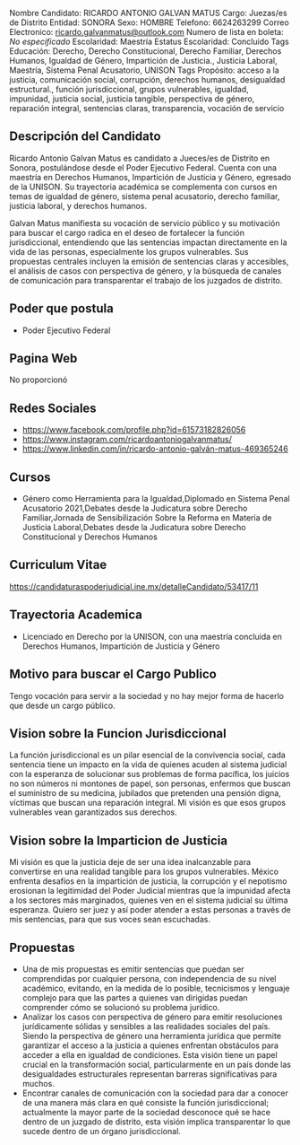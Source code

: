 Nombre Candidato: RICARDO ANTONIO GALVAN MATUS
Cargo: Juezas/es de Distrito
Entidad: SONORA
Sexo: HOMBRE
Telefono: 6624263299
Correo Electronico: ricardo.galvanmatus@outlook.com
Numero de lista en boleta: *No especificado*
Escolaridad: Maestría
Estatus Escolaridad: Concluido
Tags Educación: Derecho, Derecho Constitucional, Derecho Familiar, Derechos Humanos, Igualdad de Género, Impartición de Justicia., Justicia Laboral, Maestría, Sistema Penal Acusatorio, UNISON
Tags Propósito: acceso a la justicia, comunicación social, corrupción, derechos humanos, desigualdad estructural., función jurisdiccional, grupos vulnerables, igualdad, impunidad, justicia social, justicia tangible, perspectiva de género, reparación integral, sentencias claras, transparencia, vocación de servicio


## Descripción del Candidato 

Ricardo Antonio Galvan Matus es candidato a Jueces/es de Distrito en Sonora, postulándose desde el Poder Ejecutivo Federal. Cuenta con una maestría en Derechos Humanos, Impartición de Justicia y Género, egresado de la UNISON. Su trayectoria académica se complementa con cursos en temas de igualdad de género, sistema penal acusatorio, derecho familiar, justicia laboral, y derechos humanos.

Galvan Matus manifiesta su vocación de servicio público y su motivación para buscar el cargo radica en el deseo de fortalecer la función jurisdiccional, entendiendo que las sentencias impactan directamente en la vida de las personas, especialmente los grupos vulnerables. Sus propuestas centrales incluyen la emisión de sentencias claras y accesibles, el análisis de casos con perspectiva de género, y la búsqueda de canales de comunicación para transparentar el trabajo de los juzgados de distrito.


## Poder que postula

- Poder Ejecutivo Federal


## Pagina Web

No proporcionó


## Redes Sociales

- https://www.facebook.com/profile.php?id=61573182826056
- https://www.instagram.com/ricardoantoniogalvanmatus/
- https://www.linkedin.com/in/ricardo-antonio-galván-matus-469365246


## Cursos

- Género como Herramienta para la Igualdad,Diplomado en Sistema Penal Acusatorio 2021,Debates desde la Judicatura sobre Derecho Familiar,Jornada de Sensibilización Sobre la Reforma en Materia de Justicia Laboral,Debates desde la Judicatura sobre Derecho Constitucional y Derechos Humanos


## Curriculum Vitae

https://candidaturaspoderjudicial.ine.mx/detalleCandidato/53417/11


## Trayectoria Academica

- Licenciado en Derecho por la UNISON, con una maestría concluida en Derechos Humanos, Impartición de Justicia y Género


## Motivo para buscar el Cargo Publico

Tengo vocación para servir a la sociedad y no hay mejor forma de hacerlo que desde un cargo público.


## Vision sobre la Funcion Jurisdiccional

La función jurisdiccional es un pilar esencial de la convivencia social, cada sentencia tiene un impacto en la vida de quienes acuden al sistema judicial con la esperanza de solucionar sus problemas de forma pacífica, los juicios no son números ni montones de papel, son personas, enfermos que buscan el suministro de su medicina, jubilados que pretenden una pensión digna, víctimas que buscan una reparación integral. Mi visión es que esos grupos vulnerables vean garantizados sus derechos.


## Vision sobre la Imparticion de Justicia

Mi visión es que la justicia deje de ser una idea inalcanzable para convertirse en una realidad tangible para los grupos vulnerables. México enfrenta desafíos en la impartición de justicia, la corrupción y el nepotismo erosionan la legitimidad del Poder Judicial mientras que la impunidad afecta a los sectores más marginados, quienes ven en el sistema judicial su última esperanza. Quiero ser juez y así poder atender a estas personas a través de mis sentencias, para que sus voces sean escuchadas.


## Propuestas

- Una de mis propuestas es emitir sentencias que puedan ser comprendidas por cualquier persona, con independencia de su nivel académico, evitando, en la medida de lo posible, tecnicismos y lenguaje complejo para que las partes a quienes van dirigidas puedan comprender cómo se solucionó su problema jurídico.
- Analizar los casos con perspectiva de género para emitir resoluciones jurídicamente sólidas y sensibles a las realidades sociales del país. Siendo la perspectiva de género una herramienta jurídica que permite garantizar el acceso a la justicia a quienes enfrentan obstáculos para acceder a ella en igualdad de condiciones. Esta visión tiene un papel crucial en la transformación social, particularmente en un país donde las desigualdades estructurales representan barreras significativas para muchos.
- Encontrar canales de comunicación con la sociedad para dar a conocer de una manera más clara en qué consiste la función jurisdiccional; actualmente la mayor parte de la sociedad desconoce qué se hace dentro de un juzgado de distrito, esta visión implica transparentar lo que sucede dentro de un órgano jurisdiccional.

